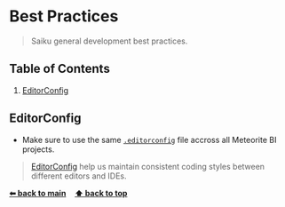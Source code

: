 # Best Practices

> Saiku general development best practices.

## Table of Contents

1. [EditorConfig](#editorconfig)

## EditorConfig

* Make sure to use the same [`.editorconfig`](../.editorconfig) file accross all Meteorite BI projects.

> [EditorConfig](http://editorconfig.org) help us maintain consistent coding styles between different editors and IDEs.

**[⬅ back to main](../../../)**&nbsp;&nbsp;&nbsp;&nbsp;**[⬆ back to top](#table-of-contents)**
